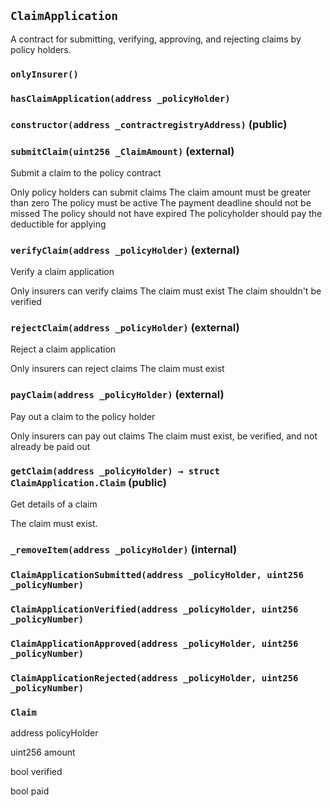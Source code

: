 ## `ClaimApplication`



A contract for submitting, verifying, approving, and rejecting claims by policy holders.

### `onlyInsurer()`





### `hasClaimApplication(address _policyHolder)`






### `constructor(address _contractregistryAddress)` (public)





### `submitClaim(uint256 _ClaimAmount)` (external)

Submit a claim to the policy contract


Only policy holders can submit claims
The claim amount must be greater than zero
The policy must be active
The payment deadline should not be missed
The policy should not have expired
The policyholder should pay the deductible for applying


### `verifyClaim(address _policyHolder)` (external)

Verify a claim application


Only insurers can verify claims
The claim must exist
The claim shouldn't be verified


### `rejectClaim(address _policyHolder)` (external)

Reject a claim application


Only insurers can reject claims
The claim must exist


### `payClaim(address _policyHolder)` (external)

Pay out a claim to the policy holder


Only insurers can pay out claims
The claim must exist, be verified, and not already be paid out


### `getClaim(address _policyHolder) → struct ClaimApplication.Claim` (public)

Get details of a claim


The claim must exist.


### `_removeItem(address _policyHolder)` (internal)






### `ClaimApplicationSubmitted(address _policyHolder, uint256 _policyNumber)`





### `ClaimApplicationVerified(address _policyHolder, uint256 _policyNumber)`





### `ClaimApplicationApproved(address _policyHolder, uint256 _policyNumber)`





### `ClaimApplicationRejected(address _policyHolder, uint256 _policyNumber)`






### `Claim`


address policyHolder


uint256 amount


bool verified


bool paid



